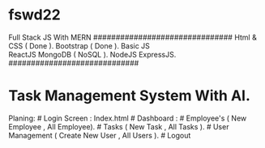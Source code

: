 # fswd22
Full Stack JS With MERN
###############################
Html & CSS ( Done ).
Bootstrap  ( Done ).
Basic JS    
ReactJS
MongoDB ( NoSQL ).
NodeJS
ExpressJS.
#############################
# Task Management System With AI.
  Planing:
	# Login Screen : Index.html
	# Dashboard : 
	# Employee's ( New Employee , All Employee).
	# Tasks ( New Task , All Tasks ).
	# User Management ( Create New User , All Users ).
	# Logout

